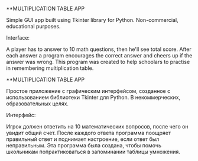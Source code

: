 **MULTIPLICATION TABLE APP

Simple GUI app built using Tkinter library for Python.
Non-commercial, educational purposes.

Interface:

A player has to answer to 10 math questions, then he'll see total score.
After each answer a program encourages the correct answer and cheers up if the answer was wrong.
This program was created to help schoolars to practise in remembering multiplication table.

**MULTIPLICATION TABLE APP

Простое приложение с графическим интерфейсом, созданное с использованием библиотеки Tkinter для Python.
В некоммерческих, образовательных целях.

Интерфейс:

Игрок должен ответить на 10 математических вопросов, после чего он увидит общий счет.
После каждого ответа программа поощряет правильный ответ и поднимает настроение, если ответ был неправильным.
Эта программа была создана, чтобы помочь школьникам попрактиковаться в запоминании таблицы умножения.
